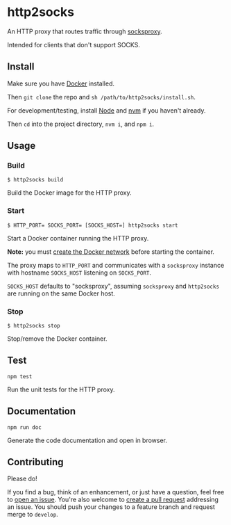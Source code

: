 # http2socks

An HTTP proxy that routes traffic through [socksproxy](https://github.com/zbo14/socksproxy).

Intended for clients that don't support SOCKS.

## Install

Make sure you have [Docker](https://docs.docker.com/install/) installed.

Then `git clone` the repo and `sh /path/to/http2socks/install.sh`.

For development/testing, install [Node](https://nodejs.org/en/download/) and [nvm](https://github.com/nvm-sh/nvm#installation-and-update) if you haven't already.

Then `cd` into the project directory, `nvm i`, and `npm i`.

## Usage

### Build

`$ http2socks build`

Build the Docker image for the HTTP proxy.

### Start

`$ HTTP_PORT= SOCKS_PORT= [SOCKS_HOST=] http2socks start`

Start a Docker container running the HTTP proxy.

**Note:** you must [create the Docker network](https://github.com/zbo14/socksproxy#create-network) before starting the container.

The proxy maps to `HTTP_PORT` and communicates with a `socksproxy` instance with hostname `SOCKS_HOST` listening on `SOCKS_PORT`.

`SOCKS_HOST` defaults to "socksproxy", assuming `socksproxy` and `http2socks` are running on the same Docker host.

### Stop

`$ http2socks stop`

Stop/remove the Docker container.

## Test

`npm test`

Run the unit tests for the HTTP proxy.

## Documentation

`npm run doc`

Generate the code documentation and open in browser.

## Contributing

Please do!

If you find a bug, think of an enhancement, or just have a question, feel free to [open an issue](https://github.com/zbo14/http2socks/issues/new). You're also welcome to [create a pull request](https://github.com/zbo14/http2socks/compare/develop...) addressing an issue. You should push your changes to a feature branch and request merge to `develop`.
